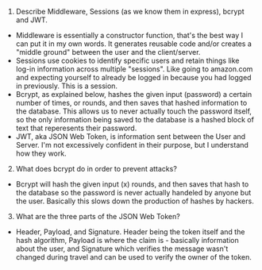<!-- Answers to the Short Answer Essay Questions go here -->

1.  Describe Middleware, Sessions (as we know them in express), bcrypt and JWT.

* Middleware is essentially a constructor function, that's the best way I can put it in my own words. It generates reusable code and/or creates a "middle ground" between the user and the client/server.
* Sessions use cookies to identify specific users and retain things like log-in information across multiple "sessions". Like going to amazon.com and expecting yourself to already be logged in because you had logged in previously. This is a session.
* Bcrypt, as explained below, hashes the given input (password) a certain number of times, or rounds, and then saves that hashed information to the database. This allows us to never actually touch the password itself, so the only information being saved to the database is a hashed block of text that reperesents their password.
* JWT, aka JSON Web Token, is information sent between the User and Server. I'm not excessively confident in their purpose, but I understand how they work.

2.  What does bcrypt do in order to prevent attacks?

* Bcrypt will hash the given input (x) rounds, and then saves that hash to the database so the password is never actually handeled by anyone but the user. Basically this slows down the production of hashes by hackers.

3.  What are the three parts of the JSON Web Token?

* Header, Payload, and Signature. Header being the token itself and the hash algorithm, Payload is where the claim is - basically information about the user, and Signature which verifies the message wasn't changed during travel and can be used to verify the owner of the token.
